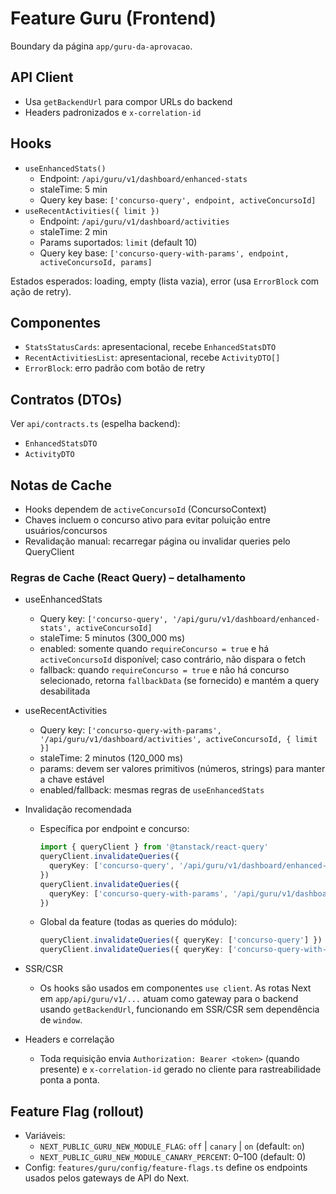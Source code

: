 # Feature Guru (Frontend)

Boundary da página `app/guru-da-aprovacao`.

## API Client
- Usa `getBackendUrl` para compor URLs do backend
- Headers padronizados e `x-correlation-id`

## Hooks
- `useEnhancedStats()`
  - Endpoint: `/api/guru/v1/dashboard/enhanced-stats`
  - staleTime: 5 min
  - Query key base: `['concurso-query', endpoint, activeConcursoId]`
- `useRecentActivities({ limit })`
  - Endpoint: `/api/guru/v1/dashboard/activities`
  - staleTime: 2 min
  - Params suportados: `limit` (default 10)
  - Query key base: `['concurso-query-with-params', endpoint, activeConcursoId, params]`

Estados esperados: loading, empty (lista vazia), error (usa `ErrorBlock` com ação de retry).

## Componentes
- `StatsStatusCards`: apresentacional, recebe `EnhancedStatsDTO`
- `RecentActivitiesList`: apresentacional, recebe `ActivityDTO[]`
- `ErrorBlock`: erro padrão com botão de retry

## Contratos (DTOs)
Ver `api/contracts.ts` (espelha backend):
- `EnhancedStatsDTO`
- `ActivityDTO`

## Notas de Cache
- Hooks dependem de `activeConcursoId` (ConcursoContext)
- Chaves incluem o concurso ativo para evitar poluição entre usuários/concursos
- Revalidação manual: recarregar página ou invalidar queries pelo QueryClient

### Regras de Cache (React Query) – detalhamento

- useEnhancedStats
  - Query key: `['concurso-query', '/api/guru/v1/dashboard/enhanced-stats', activeConcursoId]`
  - staleTime: 5 minutos (300_000 ms)
  - enabled: somente quando `requireConcurso = true` e há `activeConcursoId` disponível; caso contrário, não dispara o fetch
  - fallback: quando `requireConcurso = true` e não há concurso selecionado, retorna `fallbackData` (se fornecido) e mantém a query desabilitada

- useRecentActivities
  - Query key: `['concurso-query-with-params', '/api/guru/v1/dashboard/activities', activeConcursoId, { limit }]`
  - staleTime: 2 minutos (120_000 ms)
  - params: devem ser valores primitivos (números, strings) para manter a chave estável
  - enabled/fallback: mesmas regras de `useEnhancedStats`

- Invalidação recomendada
  - Específica por endpoint e concurso:
    ```ts
    import { queryClient } from '@tanstack/react-query'
    queryClient.invalidateQueries({
      queryKey: ['concurso-query', '/api/guru/v1/dashboard/enhanced-stats', activeConcursoId],
    })
    queryClient.invalidateQueries({
      queryKey: ['concurso-query-with-params', '/api/guru/v1/dashboard/activities', activeConcursoId],
    })
    ```
  - Global da feature (todas as queries do módulo):
    ```ts
    queryClient.invalidateQueries({ queryKey: ['concurso-query'] })
    queryClient.invalidateQueries({ queryKey: ['concurso-query-with-params'] })
    ```

- SSR/CSR
  - Os hooks são usados em componentes `use client`. As rotas Next em `app/api/guru/v1/...` atuam como gateway para o backend usando `getBackendUrl`, funcionando em SSR/CSR sem dependência de `window`.

- Headers e correlação
  - Toda requisição envia `Authorization: Bearer <token>` (quando presente) e `x-correlation-id` gerado no cliente para rastreabilidade ponta a ponta.

## Feature Flag (rollout)
- Variáveis:
  - `NEXT_PUBLIC_GURU_NEW_MODULE_FLAG`: `off` | `canary` | `on` (default: `on`)
  - `NEXT_PUBLIC_GURU_NEW_MODULE_CANARY_PERCENT`: 0–100 (default: 0)
- Config: `features/guru/config/feature-flags.ts` define os endpoints usados pelos gateways de API do Next.